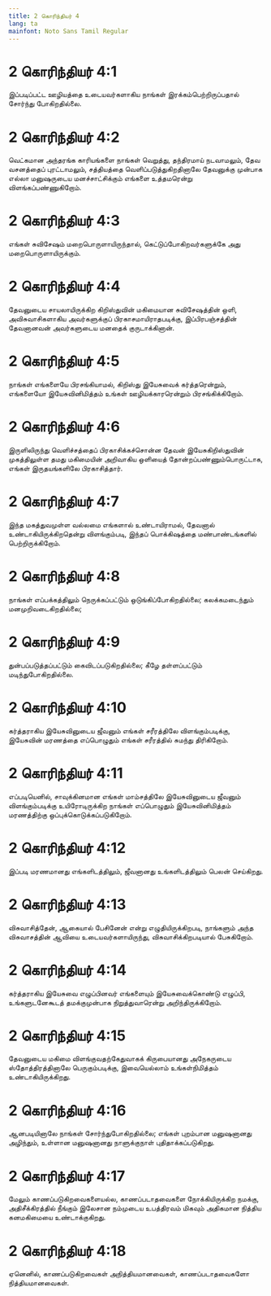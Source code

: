 ```yaml
---
title: 2 கொரிந்தியர் 4
lang: ta
mainfont: Noto Sans Tamil Regular
---
```


# 2 கொரிந்தியர் 4:1

இப்படிப்பட்ட ஊழியத்தை உடையவர்களாகிய நாங்கள் இரக்கம்பெற்றிருப்பதால் சோர்ந்து போகிறதில்லை.

# 2 கொரிந்தியர் 4:2

வெட்கமான அந்தரங்க காரியங்களை நாங்கள் வெறுத்து, தந்திரமாய் நடவாமலும், தேவ வசனத்தைப் புரட்டாமலும், சத்தியத்தை வெளிப்படுத்துகிறதினாலே தேவனுக்கு முன்பாக எல்லா மனுஷருடைய மனச்சாட்சிக்கும் எங்களை உத்தமரென்று விளங்கப்பண்ணுகிறோம்.

# 2 கொரிந்தியர் 4:3

எங்கள் சுவிசேஷம் மறைபொருளாயிருந்தால், கெட்டுப்போகிறவர்களுக்கே அது மறைபொருளாயிருக்கும்.

# 2 கொரிந்தியர் 4:4

தேவனுடைய சாயலாயிருக்கிற கிறிஸ்துவின் மகிமையான சுவிசேஷத்தின் ஒளி, அவிசுவாசிகளாகிய அவர்களுக்குப் பிரகாசமாயிராதபடிக்கு, இப்பிரபஞ்சத்தின் தேவனானவன் அவர்களுடைய மனதைக் குருடாக்கினான்.

# 2 கொரிந்தியர் 4:5

நாங்கள் எங்களையே பிரசங்கியாமல், கிறிஸ்து இயேசுவைக் கர்த்தரென்றும், எங்களையோ இயேசுவினிமித்தம் உங்கள் ஊழியக்காரரென்றும் பிரசங்கிக்கிறோம்.

# 2 கொரிந்தியர் 4:6

இருளிலிருந்து வெளிச்சத்தைப் பிரகாசிக்கச்சொன்ன தேவன் இயேசுகிறிஸ்துவின் முகத்திலுள்ள தமது மகிமையின் அறிவாகிய ஒளியைத் தோன்றப்பண்ணும்பொருட்டாக, எங்கள் இருதயங்களிலே பிரகாசித்தார்.

# 2 கொரிந்தியர் 4:7

இந்த மகத்துவமுள்ள வல்லமை எங்களால் உண்டாயிராமல், தேவனால் உண்டாகியிருக்கிறதென்று விளங்கும்படி, இந்தப் பொக்கிஷத்தை மண்பாண்டங்களில் பெற்றிருக்கிறோம்.

# 2 கொரிந்தியர் 4:8

நாங்கள் எப்பக்கத்திலும் நெருக்கப்பட்டும் ஒடுங்கிப்போகிறதில்லை; கலக்கமடைந்தும் மனமுறிவடைகிறதில்லை;

# 2 கொரிந்தியர் 4:9

துன்பப்படுத்தப்பட்டும் கைவிடப்படுகிறதில்லை; கீழே தள்ளப்பட்டும் மடிந்துபோகிறதில்லை.

# 2 கொரிந்தியர் 4:10

கர்த்தராகிய இயேசுவினுடைய ஜீவனும் எங்கள் சரீரத்திலே விளங்கும்படிக்கு, இயேசுவின் மரணத்தை எப்பொழுதும் எங்கள் சரீரத்தில் சுமந்து திரிகிறோம்.

# 2 கொரிந்தியர் 4:11

எப்படியெனில், சாவுக்கினமான எங்கள் மாம்சத்திலே இயேசுவினுடைய ஜீவனும் விளங்கும்படிக்கு உயிரோடிருக்கிற நாங்கள் எப்பொழுதும் இயேசுவினிமித்தம் மரணத்திற்கு ஒப்புக்கொடுக்கப்படுகிறோம்.

# 2 கொரிந்தியர் 4:12

இப்படி மரணமானது எங்களிடத்திலும், ஜீவனானது உங்களிடத்திலும் பெலன் செய்கிறது.

# 2 கொரிந்தியர் 4:13

விசுவாசித்தேன், ஆகையால் பேசினேன் என்று எழுதியிருக்கிறபடி, நாங்களும் அந்த விசுவாசத்தின் ஆவியை உடையவர்களாயிருந்து, விசுவாசிக்கிறபடியால் பேசுகிறோம்.

# 2 கொரிந்தியர் 4:14

கர்த்தராகிய இயேசுவை எழுப்பினவர் எங்களையும் இயேசுவைக்கொண்டு எழுப்பி, உங்களுடனேகூடத் தமக்குமுன்பாக நிறுத்துவாரென்று அறிந்திருக்கிறோம்.

# 2 கொரிந்தியர் 4:15

தேவனுடைய மகிமை விளங்குவதற்கேதுவாகக் கிருபையானது அநேகருடைய ஸ்தோத்திரத்தினாலே பெருகும்படிக்கு, இவையெல்லாம் உங்கள்நிமித்தம் உண்டாகியிருக்கிறது.

# 2 கொரிந்தியர் 4:16

ஆனபடியினாலே நாங்கள் சோர்ந்துபோகிறதில்லை; எங்கள் புறம்பான மனுஷனானது அழிந்தும், உள்ளான மனுஷனானது நாளுக்குநாள் புதிதாக்கப்படுகிறது.

# 2 கொரிந்தியர் 4:17

மேலும் காணப்படுகிறவைகளையல்ல, காணப்படாதவைகளை நோக்கியிருக்கிற நமக்கு, அதிசீக்கிரத்தில் நீங்கும் இலேசான நம்முடைய உபத்திரவம் மிகவும் அதிகமான நித்திய கனமகிமையை உண்டாக்குகிறது.

# 2 கொரிந்தியர் 4:18

ஏனெனில், காணப்படுகிறவைகள் அநித்தியமானவைகள், காணப்படாதவைகளோ நித்தியமானவைகள்.

